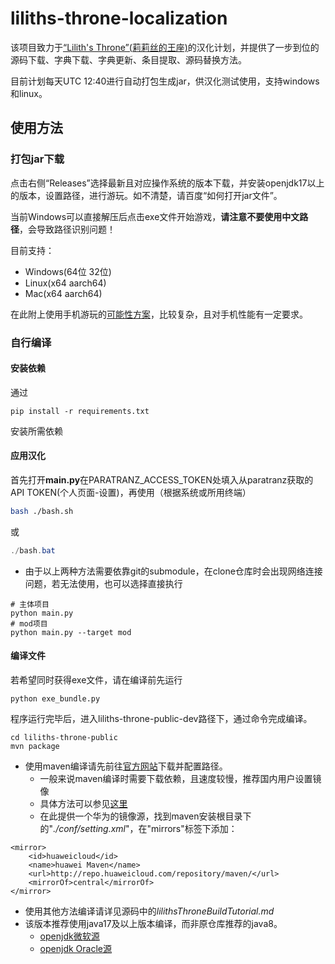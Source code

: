 # liliths-throne-localization
该项目致力于[“Lilith's Throne”(莉莉丝的王座)](https://github.com/Innoxia/liliths-throne-public)的汉化计划，并提供了一步到位的源码下载、字典下载、字典更新、条目提取、源码替换方法。

目前计划每天UTC 12:40进行自动打包生成jar，供汉化测试使用，支持windows和linux。

## 使用方法
### 打包jar下载
点击右侧“Releases”选择最新且对应操作系统的版本下载，并安装openjdk17以上的版本，设置路径，进行游玩。如不清楚，请百度“如何打开jar文件”。

当前Windows可以直接解压后点击exe文件开始游戏，**请注意不要使用中文路径**，会导致路径识别问题！

目前支持：
 - Windows(64位 32位)
 - Linux(x64 aarch64)
 - Mac(x64 aarch64)

在此附上使用手机游玩的[可能性方案](https://github.com/Agreous/liliths-throne-on-android#readme)，比较复杂，且对手机性能有一定要求。

### 自行编译
#### 安装依赖
通过
``` shell
pip install -r requirements.txt
```
安装所需依赖

#### 应用汉化
首先打开**main.py**在PARATRANZ_ACCESS_TOKEN处填入从paratranz获取的API TOKEN(个人页面-设置)，再使用（根据系统或所用终端）
``` bash
bash ./bash.sh
```
或
``` powershell
./bash.bat
```
* 由于以上两种方法需要依靠git的submodule，在clone仓库时会出现网络连接问题，若无法使用，也可以选择直接执行
``` shell
# 主体项目
python main.py
# mod项目
python main.py --target mod
```

#### 编译文件
若希望同时获得exe文件，请在编译前先运行
``` shell
python exe_bundle.py
```

程序运行完毕后，进入liliths-throne-public-dev路径下，通过命令完成编译。
``` shell
cd liliths-throne-public
mvn package
```

 - 使用maven编译请先前往[官方网站](https://maven.apache.org/install.html)下载并配置路径。
     - 一般来说maven编译时需要下载依赖，且速度较慢，推荐国内用户设置镜像
	 - 具体方法可以参见[这里](https://developer.aliyun.com/mirror/maven)
	 - 在此提供一个华为的镜像源，找到maven安装根目录下的"*./conf/setting.xml*"，在"mirrors"标签下添加：
```
<mirror>  
	<id>huaweicloud</id>
	<name>huawei Maven</name>
	<url>http://repo.huaweicloud.com/repository/maven/</url>
	<mirrorOf>central</mirrorOf>
</mirror>  
```
 - 使用其他方法编译请详见源码中的*lilithsThroneBuildTutorial.md*
 - 该版本推荐使用java17及以上版本编译，而非原仓库推荐的java8。
     - [openjdk微软源](https://learn.microsoft.com/zh-cn/java/openjdk/download)
	 - [openjdk Oracle源](https://www.oracle.com/java/technologies/downloads/#jdk17-windows)